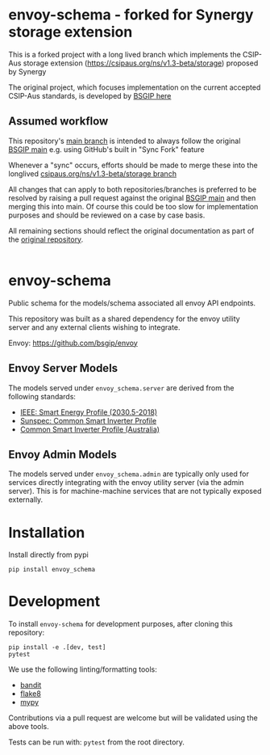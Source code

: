 # envoy-schema - forked for Synergy storage extension

This is a forked project with a long lived branch which implements the CSIP-Aus storage extension (https://csipaus.org/ns/v1.3-beta/storage) proposed by Synergy

The original project, which focuses implementation on the current accepted CSIP-Aus standards, is developed by [BSGIP here](https://github.com/bsgip/envoy-schema)

## Assumed workflow

This repository's [main branch](https://github.com/synergy-au/envoy-schema/tree/main) is intended to always follow the original [BSGIP main](https://github.com/bsgip/envoy-schema) 
e.g. using GitHub's built in "Sync Fork" feature

Whenever a "sync" occurs, efforts should be made to merge these into the longlived [csipaus.org/ns/v1.3-beta/storage branch](https://github.com/synergy-au/envoy-schema/tree/csipaus.org/ns/v1.3-beta/storage)

All changes that can apply to both repositories/branches is preferred to be resolved by raising a pull request against the original [BSGIP main](https://github.com/bsgip/envoy-schema)
and then merging this into main. Of course this could be too slow for implementation purposes and should be reviewed on a case by case basis.

All remaining sections should reflect the original documentation as part of the [original repository](https://github.com/bsgip/envoy-schema). 
<br><br>


# envoy-schema
Public schema for the models/schema associated all envoy API endpoints.

This repository was built as a shared dependency for the envoy utility server and any external clients wishing to integrate. 

Envoy: https://github.com/bsgip/envoy


## Envoy Server Models

The models served under `envoy_schema.server` are derived from the following standards:

* [IEEE: Smart Energy Profile (2030.5-2018)](https://standards.ieee.org/ieee/2030.5/5897/)
* [Sunspec: Common Smart Inverter Profile](https://sunspec.org/2030-5-csip/)
* [Common Smart Inverter Profile (Australia)](https://csipaus.org/)


## Envoy Admin Models

The models served under `envoy_schema.admin` are typically only used for services directly integrating with the envoy utility server (via the admin server). This is for machine-machine services that are not typically exposed externally.

# Installation

Install directly from pypi

`pip install envoy_schema`


# Development

To install `envoy-schema` for development purposes, after cloning this repository:

```
pip install -e .[dev, test]
pytest
```

We use the following linting/formatting tools:
* [bandit](https://pypi.org/project/black/)
* [flake8](https://pypi.org/project/flake8/)
* [mypy](https://pypi.org/project/mypy/)

Contributions via a pull request are welcome but will be validated using the above tools.

Tests can be run with: `pytest` from the root directory.


